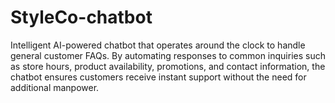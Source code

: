 # StyleCo-chatbot
Intelligent AI-powered chatbot that operates around the clock to handle general customer FAQs. By automating responses to common inquiries such as store hours, product availability, promotions, and contact information, the chatbot ensures customers receive instant support without the need for additional manpower.
